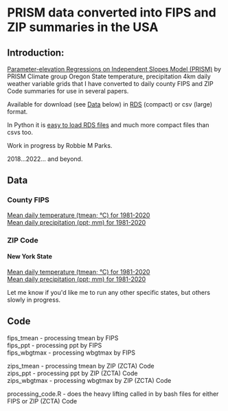 # PRISM data converted into FIPS and ZIP summaries in the USA

## Introduction:
[Parameter-elevation Regressions on Independent Slopes Model (PRISM)](https://prism.oregonstate.edu/recent/) by PRISM Climate group Oregon State temperature, precipitation 4km daily weather variable grids that I have converted to daily county FIPS and ZIP Code summaries for use in several papers.

Available for download (see [Data](#Data) below) in [RDS](https://www.r-bloggers.com/2016/12/remember-to-use-the-rds-format/) (compact) or csv (large) format.

In Python it is [easy to load RDS files](https://stackoverflow.com/questions/40996175/loading-a-rds-file-in-pandas) and much more compact files than csvs too.

Work in progress by Robbie M Parks.

2018...2022... and beyond.

## Data

### County FIPS

[Mean daily temperature (tmean; °C) for 1981-2020](https://github.com/rmp15/PRISM-grids-into-FIPS-ZIP-USA/tree/main/output/fips/tmean) \
[Mean daily precipitation (ppt; mm) for 1981-2020](https://github.com/rmp15/PRISM-grids-into-FIPS-ZIP-USA/tree/main/output/fips/ppt) 

### ZIP Code

#### New York State

[Mean daily temperature (tmean; °C) for 1981-2020](https://github.com/rmp15/PRISM-grids-into-FIPS-ZIP-USA/tree/main/output/zip/36/tmean) \
[Mean daily precipitation (ppt; mm) for 1981-2020](https://github.com/rmp15/PRISM-grids-into-FIPS-ZIP-USA/tree/main/output/zip/36/ppt)

Let me know if you'd like me to run any other specific states, but others slowly in progress.

## Code

fips_tmean - processing tmean by FIPS\
fips_ppt - processing ppt by FIPS\
fips_wbgtmax - processing wbgtmax by FIPS

zips_tmean - processing tmean by ZIP (ZCTA) Code\
zips_ppt - processing ppt by ZIP (ZCTA) Code\
zips_wbgtmax - processing wbgtmax by ZIP (ZCTA) Code

processing_code.R - does the heavy lifting called in by bash files for either FIPS or ZIP (ZCTA) Code
